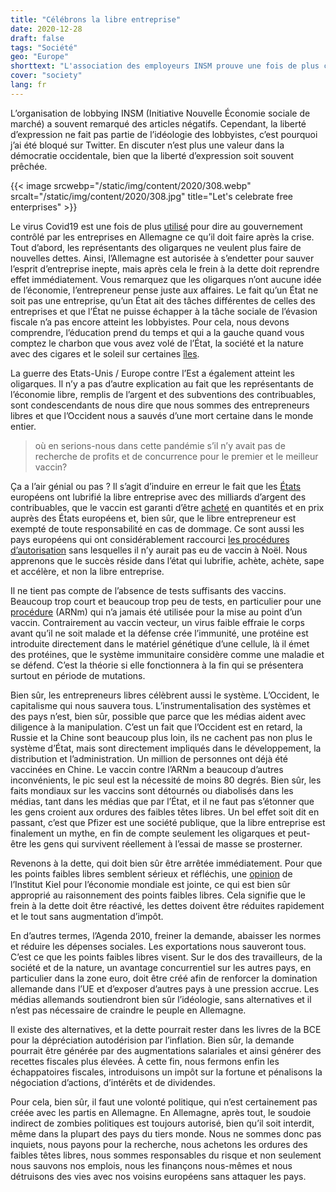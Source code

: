 ```yaml
---
title: "Célébrons la libre entreprise"
date: 2020-12-28
draft: false
tags: "Société"
geo: "Europe"
shorttext: "L'association des employeurs INSM prouve une fois de plus ce que le cannabis peut faire aux gens. Bien que de tels fantasmes puissent-ils être réalisés grâce au cannabis?"
cover: "society"
lang: fr
---
```


L’organisation de lobbying INSM (Initiative Nouvelle Économie sociale de marché) a souvent remarqué des articles négatifs. Cependant, la liberté d’expression ne fait pas partie de l’idéologie des lobbyistes, c’est pourquoi j’ai été bloqué sur Twitter. En discuter n’est plus une valeur dans la démocratie occidentale, bien que la liberté d’expression soit souvent prêchée.

{{< image srcwebp="/static/img/content/2020/308.webp" srcalt="/static/img/content/2020/308.jpg" title="Let's celebrate free enterprises" >}}

Le virus Covid19 est une fois de plus [utilisé](https://www.insm.de/insm/themen/soziale-marktwirtschaft/impfstoff-made-in-sozialer-marktwirtschaft "Corona-Impfstoff: Made in Sozialer Marktwirtschaft") pour dire au gouvernement contrôlé par les entreprises en Allemagne ce qu’il doit faire après la crise. Tout d’abord, les représentants des oligarques ne veulent plus faire de nouvelles dettes. Ainsi, l’Allemagne est autorisée à s’endetter pour sauver l’esprit d’entreprise inepte, mais après cela le frein à la dette doit reprendre effet immédiatement. Vous remarquez que les oligarques n’ont aucune idée de l’économie, l’entrepreneur pense juste aux affaires. Le fait qu’un État ne soit pas une entreprise, qu’un État ait des tâches différentes de celles des entreprises et que l’État ne puisse échapper à la tâche sociale de l’évasion fiscale n’a pas encore atteint les lobbyistes. Pour cela, nous devons comprendre, l’éducation prend du temps et qui a la gauche quand vous comptez le charbon que vous avez volé de l’État, la société et la nature avec des cigares et le soleil sur certaines [îles](https://www.oxfam.de/presse/pressemitteilungen/2017-11-28-diese-35-laender-gehoeren-geplante-eu-steueroasenliste "Diese 35 Länder gehören auf die geplante EU- Steueroasenliste").

La guerre des Etats-Unis / Europe contre l’Est a également atteint les oligarques. Il n’y a pas d’autre explication au fait que les représentants de l’économie libre, remplis de l’argent et des subventions des contribuables, sont condescendants de nous dire que nous sommes des entrepreneurs libres et que l’Occident nous a sauvés d’une mort certaine dans le monde entier.

> où en serions-nous dans cette pandémie s’il n’y avait pas de recherche de profits et de concurrence pour le premier et le meilleur vaccin?

Ça a l’air génial ou pas ? Il s’agit d’induire en erreur le fait que les [États](https://ec.europa.eu/commission/presscorner/detail/en/ip_20_797 "€7.4 billion raised for universal access to vaccines") européens ont lubrifié la libre entreprise avec des milliards d’argent des contribuables, que le vaccin est garanti d’être [acheté](https://ec.europa.eu/commission/presscorner/detail/en/ip_20_2081 "Commission approves contract with BioNTech-Pfizer alliance to ensure access to a potential vaccine") en quantités et en prix auprès des États européens et, bien sûr, que le libre entrepreneur est exempté de toute responsabilité en cas de dommage. Ce sont aussi les pays européens qui ont considérablement raccourci [les procédures d’autorisation](https://www.ema.europa.eu/en/human-regulatory/overview/public-health-threats/coronavirus-disease-covid-19/treatments-vaccines/covid-19-vaccines-key-facts "COVID-19 vaccines: key facts") sans lesquelles il n’y aurait pas eu de vaccin à Noël. Nous apprenons que le succès réside dans l’état qui lubrifie, achète, achète, sape et accélère, et non la libre entreprise.

Il ne tient pas compte de l’absence de tests suffisants des vaccins. Beaucoup trop court et beaucoup trop peu de tests, en particulier pour une [procédure](https://www.dccv.de/betroffene-angehoerige/leben-mit-einer-ced/infektionskrankheitenimpfen/mrna-und-vektorimpfstoff/ "Was ist ein mRNA- und was ein Vektorimfpstoff und wo ist der Unterschied?") (ARNm) qui n’a jamais été utilisée pour la mise au point d’un vaccin. Contrairement au vaccin vecteur, un virus faible effraie le corps avant qu’il ne soit malade et la défense crée l’immunité, une protéine est introduite directement dans le matériel génétique d’une cellule, là il émet des protéines, que le système immunitaire considère comme une maladie et se défend. C’est la théorie si elle fonctionnera à la fin qui se présentera surtout en période de mutations.

Bien sûr, les entrepreneurs libres célèbrent aussi le système. L’Occident, le capitalisme qui nous sauvera tous. L’instrumentalisation des systèmes et des pays n’est, bien sûr, possible que parce que les médias aident avec diligence à la manipulation. C’est un fait que l’Occident est en retard, la Russie et la Chine sont beaucoup plus loin, ils ne cachent pas non plus le système d’État, mais sont directement impliqués dans le développement, la distribution et l’administration. Un million de personnes ont déjà été vaccinées en Chine. Le vaccin contre l’ARNm a beaucoup d’autres inconvénients, le pic seul est la nécessité de moins 80 degrés. Bien sûr, les faits mondiaux sur les vaccins sont détournés ou diabolisés dans les médias, tant dans les médias que par l’État, et il ne faut pas s’étonner que les gens croient aux ordures des faibles têtes libres. Un bel effet soit dit en passant, c’est que Pfizer est une société publique, que la libre entreprise est finalement un mythe, en fin de compte seulement les oligarques et peut-être les gens qui survivent réellement à l’essai de masse se prosterner.

Revenons à la dette, qui doit bien sûr être arrêtée immédiatement. Pour que les points faibles libres semblent sérieux et réfléchis, une [opinion](/static/downloads/KBW_INSM_Fipo_Nov2020_final.pdf "Gutachten für die Initiative Neue Soziale Marktwirtschaft") de l’Institut Kiel pour l’économie mondiale est jointe, ce qui est bien sûr approprié au raisonnement des points faibles libres. Cela signifie que le frein à la dette doit être réactivé, les dettes doivent être réduites rapidement et le tout sans augmentation d’impôt.

En d’autres termes, l’Agenda 2010, freiner la demande, abaisser les normes et réduire les dépenses sociales. Les exportations nous sauveront tous. C’est ce que les points faibles libres visent. Sur le dos des travailleurs, de la société et de la nature, un avantage concurrentiel sur les autres pays, en particulier dans la zone euro, doit être créé afin de renforcer la domination allemande dans l’UE et d’exposer d’autres pays à une pression accrue. Les médias allemands soutiendront bien sûr l’idéologie, sans alternatives et il n’est pas nécessaire de craindre le peuple en Allemagne.

Il existe des alternatives, et la dette pourrait rester dans les livres de la BCE pour la dépréciation autodérision par l’inflation. Bien sûr, la demande pourrait être générée par des augmentations salariales et ainsi générer des recettes fiscales plus élevées. À cette fin, nous fermons enfin les échappatoires fiscales, introduisons un impôt sur la fortune et pénalisons la négociation d’actions, d’intérêts et de dividendes.

Pour cela, bien sûr, il faut une volonté politique, qui n’est certainement pas créée avec les partis en Allemagne. En Allemagne, après tout, le soudoie indirect de zombies politiques est toujours autorisé, bien qu’il soit interdit, même dans la plupart des pays du tiers monde. Nous ne sommes donc pas inquiets, nous payons pour la recherche, nous achetons les ordures des faibles têtes libres, nous sommes responsables du risque et non seulement nous sauvons nos emplois, nous les finançons nous-mêmes et nous détruisons des vies avec nos voisins européens sans attaquer les pays.
